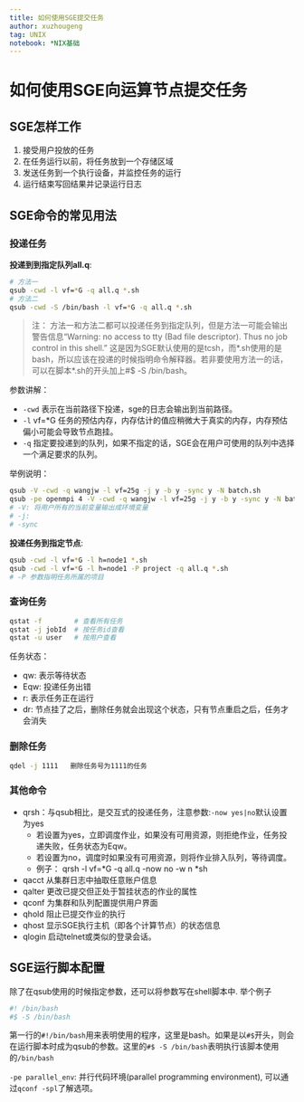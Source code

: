 ```yaml
---
title: 如何使用SGE提交任务
author: xuzhougeng
tag: UNIX
notebook: *NIX基础
---
```

# 如何使用SGE向运算节点提交任务

## SGE怎样工作

1. 接受用户投放的任务
1. 在任务运行以前，将任务放到一个存储区域
1. 发送任务到一个执行设备，并监控任务的运行
1. 运行结束写回结果并记录运行日志

## SGE命令的常见用法

### 投递任务

**投递到到指定队列all.q**:

```bash
# 方法一
qsub -cwd -l vf=*G -q all.q *.sh
# 方法二
qsub -cwd -S /bin/bash -l vf=*G -q all.q *.sh
```

>注： 方法一和方法二都可以投递任务到指定队列，但是方法一可能会输出警告信息“Warning: no access to tty (Bad file descriptor). Thus no job control in this shell.” 这是因为SGE默认使用的是tcsh，而\*.sh使用的是bash，所以应该在投递的时候指明命令解释器。若非要使用方法一的话，可以在脚本\*.sh的开头加上#$ -S /bin/bash。

参数讲解：

- `-cwd` 表示在当前路径下投递，sge的日志会输出到当前路径。
- `-l` vf=*G 任务的预估内存，内存估计的值应稍微大于真实的内存，内存预估偏小可能会导致节点跑挂。
- `-q` 指定要投递到的队列，如果不指定的话，SGE会在用户可使用的队列中选择一个满足要求的队列。

举例说明：

```bash
qsub -V -cwd -q wangjw -l vf=25g -j y -b y -sync y -N batch.sh
qsub -pe openmpi 4 -V -cwd -q wangjw -l vf=25g -j y -b y -sync y -N batch.sh
# -V: 将用户所有的当前变量输出成环境变量
# -j:
# -sync
```

**投递任务到指定节点**:

```bash
qsub -cwd -l vf=*G -l h=node1 *.sh
qsub -cwd -l vf=*G -l h=node1 -P project -q all.q *.sh
# -P 参数指明任务所属的项目
```

### 查询任务

```bash
qstat -f        # 查看所有任务
qstat -j jobId  # 按任务id查看
qstat -u user   # 按用户查看
```

任务状态：

- qw: 表示等待状态
- Eqw: 投递任务出错
- r: 表示任务正在运行
- dr: 节点挂了之后，删除任务就会出现这个状态，只有节点重启之后，任务才会消失

### 删除任务

```bash
qdel -j 1111   删除任务号为1111的任务
```

### 其他命令

- qrsh：与qsub相比，是交互式的投递任务，注意参数:`-now yes|no`默认设置为yes
    - 若设置为yes，立即调度作业，如果没有可用资源，则拒绝作业，任务投递失败，任务状态为Eqw。
    - 若设置为no，调度时如果没有可用资源，则将作业排入队列，等待调度。
    - 例子： qrsh -l vf=*G -q all.q -now no -w n *sh
- qacct  从集群日志中抽取任意账户信息
- qalter 更改已提交但正处于暂挂状态的作业的属性
- qconf 为集群和队列配置提供用户界面
- qhold 阻止已提交作业的执行
- qhost 显示SGE执行主机（即各个计算节点）的状态信息
- qlogin 启动telnet或类似的登录会话。

## SGE运行脚本配置

除了在qsub使用的时候指定参数，还可以将参数写在shell脚本中. 举个例子

```bash
#! /bin/bash
#$ -S /bin/bash
```

第一行的`#!/bin/bash`用来表明使用的程序，这里是bash。如果是以`#$`开头，则会在运行脚本时成为qsub的参数。这里的`#$ -S /bin/bash`表明执行该脚本使用的`/bin/bash`

`-pe parallel_env`: 并行代码环境(parallel programming environment), 可以通过`qconf -spl`了解选项。